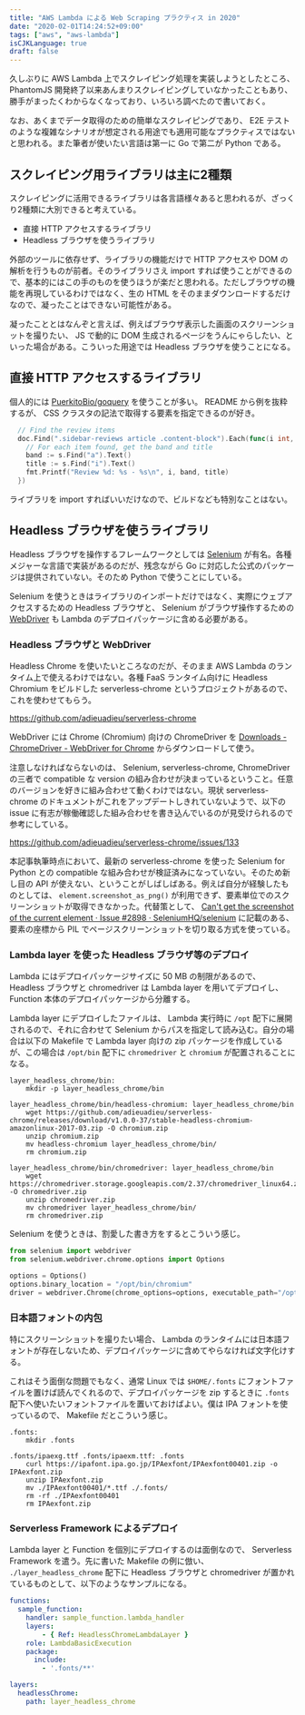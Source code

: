 ```yaml
---
title: "AWS Lambda による Web Scraping プラクティス in 2020"
date: "2020-02-01T14:24:52+09:00"
tags: ["aws", "aws-lambda"]
isCJKLanguage: true
draft: false
---
```


久しぶりに AWS Lambda 上でスクレイピング処理を実装しようとしたところ、 PhantomJS 開発終了以来あんまりスクレイピングしていなかったこともあり、勝手がまったくわからなくなっており、いろいろ調べたので書いておく。

なお、あくまでデータ取得のための簡単なスクレイピングであり、 E2E テストのような複雑なシナリオが想定される用途でも適用可能なプラクティスではないと思われる。また筆者が使いたい言語は第一に Go で第二が Python である。

## スクレイピング用ライブラリは主に2種類

スクレイピングに活用できるライブラリは各言語様々あると思われるが、ざっくり2種類に大別できると考えている。

* 直接 HTTP アクセスするライブラリ
* Headless ブラウザを使うライブラリ

外部のツールに依存せず、ライブラリの機能だけで HTTP アクセスや DOM の解析を行うものが前者。そのライブラリさえ import すれば使うことができるので、基本的にはこの手のものを使うほうが楽だと思われる。ただしブラウザの機能を再現しているわけではなく、生の HTML をそのままダウンロードするだけなので、凝ったことはできない可能性がある。

凝ったこととはなんぞと言えば、例えばブラウザ表示した画面のスクリーンショットを撮りたい、 JS で動的に DOM 生成されるページをうんにゃらしたい、といった場合がある。こういった用途では Headless ブラウザを使うことになる。

## 直接 HTTP アクセスするライブラリ

個人的には [PuerkitoBio/goquery](https://github.com/PuerkitoBio/goquery) を使うことが多い。 README から例を抜粋するが、 CSS クラスタの記法で取得する要素を指定できるのが好き。

```go
  // Find the review items
  doc.Find(".sidebar-reviews article .content-block").Each(func(i int, s *goquery.Selection) {
    // For each item found, get the band and title
    band := s.Find("a").Text()
    title := s.Find("i").Text()
    fmt.Printf("Review %d: %s - %s\n", i, band, title)
  })
```

ライブラリを import すればいいだけなので、ビルドなども特別なことはない。

## Headless ブラウザを使うライブラリ

Headless ブラウザを操作するフレームワークとしては [Selenium](https://selenium.dev/) が有名。各種メジャーな言語で実装があるのだが、残念ながら Go に対応した公式のパッケージは提供されていない。そのため Python で使うことにしている。

Selenium を使うときはライブラリのインポートだけではなく、実際にウェブアクセスするための Headless ブラウザと、 Selenium がブラウザ操作するための [WebDriver](https://www.w3.org/TR/webdriver/) も Lambda のデプロイパッケージに含める必要がある。

### Headless ブラウザと WebDriver

Headless Chrome を使いたいところなのだが、そのまま AWS Lambda のランタイム上で使えるわけではない。各種 FaaS ランタイム向けに Headless Chromium をビルドした serverless-chrome というプロジェクトがあるので、これを使わせてもらう。

https://github.com/adieuadieu/serverless-chrome

WebDriver には Chrome (Chromium) 向けの ChromeDriver を [Downloads - ChromeDriver - WebDriver for Chrome](https://chromedriver.chromium.org/downloads) からダウンロードして使う。

注意しなければならないのは、 Selenium, serverless-chrome, ChromeDriver の三者で compatible な version の組み合わせが決まっているということ。任意のバージョンを好きに組み合わせて動くわけではない。現状 serverless-chrome のドキュメントがこれをアップデートしきれていないようで、以下の issue に有志が稼働確認した組み合わせを書き込んでいるのが見受けられるので参考にしている。

https://github.com/adieuadieu/serverless-chrome/issues/133

本記事執筆時点において、最新の serverless-chrome を使った Selenium for Python との compatible な組み合わせが検証済みになっていない。そのため新し目の API が使えない、ということがしばしばある。例えば自分が経験したものとしては、 `element.screenshot_as_png()` が利用できず、要素単位でのスクリーンショットが取得できなかった。代替策として、 [Can't get the screenshot of the current element · Issue #2898 · SeleniumHQ/selenium](https://github.com/SeleniumHQ/selenium/issues/2898) に記載のある、要素の座標から PIL でページスクリーンショットを切り取る方式を使っている。

### Lambda layer を使った Headless ブラウザ等のデプロイ

Lambda にはデプロイパッケージサイズに 50 MB の制限があるので、 Headless ブラウザと chromedriver は Lambda layer を用いてデプロイし、 Function 本体のデプロイパッケージから分離する。

Lambda layer にデプロイしたファイルは、 Lambda 実行時に `/opt` 配下に展開されるので、それに合わせて Selenium からパスを指定して読み込む。自分の場合は以下の Makefile で Lambda layer 向けの zip パッケージを作成しているが、この場合は `/opt/bin` 配下に `chromedriver` と `chromium` が配置されることになる。

```make
layer_headless_chrome/bin:
	mkdir -p layer_headless_chrome/bin

layer_headless_chrome/bin/headless-chromium: layer_headless_chrome/bin
	wget https://github.com/adieuadieu/serverless-chrome/releases/download/v1.0.0-37/stable-headless-chromium-amazonlinux-2017-03.zip -O chromium.zip
	unzip chromium.zip
	mv headless-chromium layer_headless_chrome/bin/
	rm chromium.zip

layer_headless_chrome/bin/chromedriver: layer_headless_chrome/bin
	wget https://chromedriver.storage.googleapis.com/2.37/chromedriver_linux64.zip -O chromedriver.zip
	unzip chromedriver.zip
	mv chromedriver layer_headless_chrome/bin/
	rm chromedriver.zip
```

Selenium を使うときは、割愛した書き方をするとこういう感じ。

```python
from selenium import webdriver
from selenium.webdriver.chrome.options import Options

options = Options()
options.binary_location = "/opt/bin/chromium"
driver = webdriver.Chrome(chrome_options=options, executable_path="/opt/bin/chromedriver")
```

### 日本語フォントの内包

特にスクリーンショットを撮りたい場合、 Lambda のランタイムには日本語フォントが存在しないため、デプロイパッケージに含めてやらなければ文字化けする。

これはそう面倒な問題でもなく、通常 Linux では `$HOME/.fonts` にフォントファイルを置けば読んでくれるので、デプロイパッケージを zip するときに `.fonts` 配下へ使いたいフォントファイルを置いておけばよい。僕は IPA フォントを使っているので、 Makefile だとこういう感じ。

```make
.fonts:
	mkdir .fonts

.fonts/ipaexg.ttf .fonts/ipaexm.ttf: .fonts
	curl https://ipafont.ipa.go.jp/IPAexfont/IPAexfont00401.zip -o IPAexfont.zip
	unzip IPAexfont.zip
	mv ./IPAexfont00401/*.ttf ./.fonts/
	rm -rf ./IPAexfont00401
	rm IPAexfont.zip
```

### Serverless Framework によるデプロイ

Lambda layer と Function を個別にデプロイするのは面倒なので、 Serverless Framework を遣う。先に書いた Makefile の例に倣い、 `./layer_headless_chrome` 配下に Headless ブラウザと chromedriver が置かれているものとして、以下のようなサンプルになる。

```yaml
functions:
  sample_function:
    handler: sample_function.lambda_handler
    layers:
        - { Ref: HeadlessChromeLambdaLayer }
    role: LambdaBasicExecution
    package:
      include:
        - '.fonts/**'

layers:
  headlessChrome:
	path: layer_headless_chrome
```
